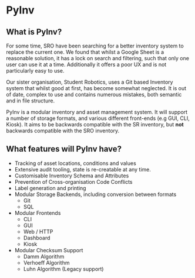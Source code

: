 # PyInv

## What is PyInv?

For some time, SRO have been searching for a better inventory system to replace the current one. We found that whilst a Google Sheet is a reasonable solution, it has a lock on search and filtering, such that only one user can use it at a time. Additionally it offers a poor UX and is not particularly easy to use.

Our sister organisation, Student Robotics, uses a Git based Inventory system that whilst good at first, has become somewhat neglected. It is out of date, complex to use and contains numerous mistakes, both semantic and in file structure.

PyInv is a modular inventory and asset management system. It will support a number of storage formats, and various different front-ends (e.g GUI, CLI, Kiosk). It aims to be backwards compatible with the SR inventory, but **not** backwards compatible with the SRO inventory.

## What features will PyInv have?

- Tracking of asset locations, conditions and values
- Extensive audit tooling, state is re-creatable at any time.
- Customisable Inventory Schema and Attributes
- Prevention of Cross-organisation Code Conflicts
- Label generation and printing
- Modular Storage Backends, including conversion between formats
    - Git
    - SQL
- Modular Frontends
    - CLI
    - GUI
    - Web / HTTP
    - Dashboard
    - Kiosk
- Modular Checksum Support
    - Damm Algorithm
    - Verhoeff Algorithm
    - Luhn Algorithm (Legacy support)
